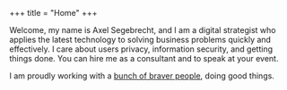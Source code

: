 +++
title = "Home"
+++

Welcome, my name is Axel Segebrecht, and I am a digital strategist who applies the latest technology to solving business problems quickly and effectively. I care about users privacy, information security, and getting things done. You can hire me as a consultant and to speak at your event.

I am proudly working with a [bunch of braver people](https://www.bebraver.uk/about), doing good things.
